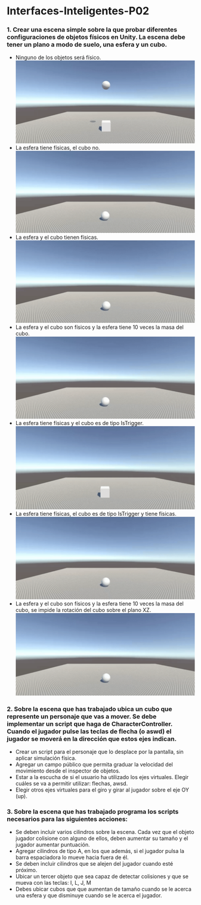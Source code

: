 # Interfaces-Inteligentes-P02

### 1. Crear una escena simple sobre la que probar diferentes configuraciones de objetos físicos en Unity. La escena debe tener un plano a modo de suelo, una esfera y un cubo.
  - Ninguno de los objetos será físico.
  ![gif1](https://github.com/alu0101142104/Interfaces-Inteligentes-P02/blob/f3f6721fd679d76253b09d5727d5a4f235814269/gifs/1-1.gif)
  - La esfera tiene físicas, el cubo no.
  ![gif2](https://github.com/alu0101142104/Interfaces-Inteligentes-P02/blob/f3f6721fd679d76253b09d5727d5a4f235814269/gifs/1-2.gif)
  - La esfera y el cubo tienen físicas.
  ![gif3](https://github.com/alu0101142104/Interfaces-Inteligentes-P02/blob/f3f6721fd679d76253b09d5727d5a4f235814269/gifs/1-3.gif)
  - La esfera y el cubo son físicos y la esfera tiene 10 veces la masa del cubo.
  ![gif4](https://github.com/alu0101142104/Interfaces-Inteligentes-P02/blob/f3f6721fd679d76253b09d5727d5a4f235814269/gifs/1-4.gif)
  - La esfera tiene físicas y el cubo es de tipo IsTrigger.
  ![gif5](https://github.com/alu0101142104/Interfaces-Inteligentes-P02/blob/f3f6721fd679d76253b09d5727d5a4f235814269/gifs/1-5.gif)
  - La esfera tiene físicas, el cubo es de tipo IsTrigger y tiene físicas.
  ![gif6](https://github.com/alu0101142104/Interfaces-Inteligentes-P02/blob/f3f6721fd679d76253b09d5727d5a4f235814269/gifs/1-6.gif)
  - La esfera y el cubo son físicos y la esfera tiene 10 veces la masa del cubo, se impide la rotación del cubo sobre el plano XZ.
  ![gif7](https://github.com/alu0101142104/Interfaces-Inteligentes-P02/blob/f3f6721fd679d76253b09d5727d5a4f235814269/gifs/1-7.gif)


### 2. Sobre la escena que has trabajado ubica un cubo que represente un personaje que vas a mover. Se debe implementar un script que haga de CharacterController. Cuando el jugador pulse las teclas de flecha (o aswd) el jugador se moverá en la dirección que estos ejes indican.
  - Crear un script para el personaje que lo desplace por la pantalla, sin aplicar simulación física.
  - Agregar un campo público que permita graduar la velocidad del movimiento desde el inspector de objetos.
  - Estar a la escucha de si el usuario ha utilizado los ejes virtuales. Elegir cuáles se va a permitir utilizar: flechas, awsd.
  - Elegir otros ejes virtuales para el giro y girar al jugador sobre el eje OY (up).


### 3. Sobre la escena que has trabajado programa los scripts necesarios para las siguientes acciones:
  - Se deben incluir varios cilindros sobre la escena. Cada vez que el objeto jugador colisione con alguno de ellos, deben aumentar su tamaño y el jugador aumentar puntuación.
  - Agregar cilindros de tipo A, en los que además, si el jugador pulsa la barra espaciadora lo mueve hacia fuera de él. 
  - Se deben incluir cilindros que se alejen del jugador cuando esté próximo.
  - Ubicar un tercer objeto que sea capaz de detectar colisiones y que se mueva con las teclas: I, L, J, M
  - Debes ubicar cubos que que aumentan de tamaño cuando se le acerca una esfera y que disminuye cuando se le acerca el jugador.
